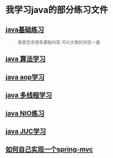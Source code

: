 # 我学习java的部分练习文件

## [java基础练习](./JavaSeBasics)
>  里面包含很多基础内容 可以大致的浏览一遍

## [java 算法学习](./java-arithmetic)

## [java aop学习](/java-aop)

## [java 多线程学习](./java-Thread)

## [java NIO练习](./java-nio)

## [java JUC学习](./javase-juc)

## [如何自己实现一个spring-mvc](./javaee-mvc)

